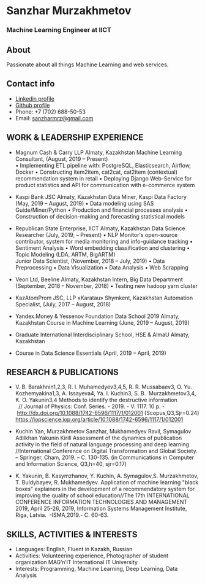 # Sanzhar Murzakhmetov
### Machine Learning Engineer at IICT

## About
Passionate about all things Machine Learning and web services.

## Contact info
- [Linkedin profile](https://www.linkedin.com/in/sanzharmrz/)
- [Github profile](https://github.com/sanzharmrz)
- Phone: +7 (702) 688-50-53
- Email: sanzharmrz@gmail.com

## WORK & LEADERSHIP EXPERIENCE

- Magnum Cash & Carry LLP							  Almaty, Kazakhstan
Machine Learning Consultant, (August, 2019 – Present)				   
    • Implementing ETL pipeline with: PostgreSQL, Elasticsearch, Airflow, Docker 
    • Constructing item2item, cat2cat, cat2item (contextual) recommendation system in retail
    • Deploying Django Web-Service for product statistics and API for communication with e-commerce system

- Kaspi Bank JSC		               					   Almaty, Kazakhstan
Data Miner, Kaspi Data Factory (May, 2019 – August, 2019)
    • Data modeling using SAS Guide/Miner/Python
    • Production and financial processes analysis
    • Construction of decision-making and forecasting statistical models

- Republican State Enterprise, IICT			 			  Almaty, Kazakhstan
Data Science Researcher (July, 2019, – Present)
    • NLP Monitor's open-source contributor, system for media monitoring and info-guidance tracking 
    • Sentiment Analysis
    • Word embedding classification and clustering
    • Topic Modeling (LDA, ARTM, BigARTM)					             	   
Junior Data Scientist,  (November, 2018 – July, 2019)
    • Data Preprocessing 
    • Data Visualization
    • Data Analysis 
    • Web Scrapping

- Veon Ltd, Beeline								     Almaty, Kazakhstan
Intern, Big Data Department (September, 2018 – November, 2018)
    • Testing new hadoop yarn cluster

- KazAtomProm JSC, LLP «Karatau»					              Shymkent, Kazakhstan
Automation Specialist, (July, 2017 – August, 2018)	
			             
- Yandex.Money & Yessenov Foundation Data School 2019			     Almaty, Kazakhstan	
Course in Machine Learning  (June, 2019 – August, 2019) 			

- Graduate International Interdisciplinary School, HSE & AlmaU                	     Almaty, Kazakhstan
- Course in Data Science Essentials (April,  2019 – April, 2019)

## RESEARCH & PUBLICATIONS

- V. B. Barakhnin1,2,3, R. I. Muhamedyev3,4,5, R. R. Mussabaev3, O. Yu. Kozhemyakina1,3, A. Issayeva4, Ya. I. Kuchin3, S. В.  Murzakhmetov3,4, K. O. Yakunin3,4 Methods to identify the destructive information       // Journal of Physics: Conf. Series. - 2019. - V. 1117. 10 p. - http://dx.doi.org/10.1088/1742-6596/1117/1/012001 (Scopus,Q3,Sjr=0.24) https://iopscience.iop.org/article/10.1088/1742-6596/1117/1/012001

- Kuchin Yan, Murzakhmetov Sanzhar, Mukhamedyev Ravil, Symagulov Adilkhan Yakunin Kirill Assessment of the dynamics of publication activity in the field of natural language processing and deep learning //International Conference on Digital Transformation and Global Society. – Springer, Cham, 2019. – С. 130-135. (in Communications in Computer and Information Science, Q3,h=40, sjr=0.17) 

- K. Yakunin, B. Kasymzhanov, Y. Kuchin, A. Symagulov,S. Murzakhmetov, T. Buldybayev, R. Mukhamedyev. Application of machine learning "black boxes" explainers in the development of a recommendatory system for improving the quality of school education//The 17th INTERNATIONAL CONFERENCE INFORMATION TECHNOLOGIES AND MANAGEMENT 2019, April 25-26, 2019, Information Systems Management Institute, Riga, Latvia.  -ISMA,2019.- C. 60-63.   

## SKILLS, ACTIVITIES & INTERESTS

- Languages: 		English, Fluent in Kazakh, Russian
- Activities:	Volunteering experience, Photographer of student organization MAG’n’IT International IT University
- Interests: 		Programming, Machine Learning, Deep Learning, Data Analysis 
